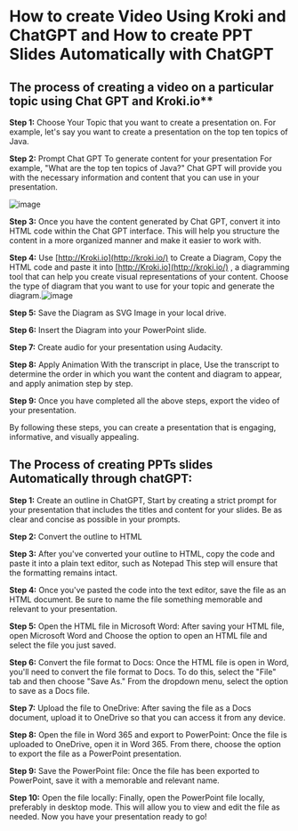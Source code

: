 # How to create Video Using Kroki and ChatGPT and How to create PPT Slides Automatically with ChatGPT

## The process of creating a video on a particular topic using Chat GPT and Kroki.io** 

**Step 1:** Choose Your Topic that you want to create a presentation on. For example, let's say you want to create a presentation on the top ten topics of Java.  

**Step 2:** Prompt Chat GPT To generate content for your presentation For example, "What are the top ten topics of Java?" Chat GPT will provide you with the necessary information and content that you can use in your presentation.

![image](https://user-images.githubusercontent.com/131442290/234857154-c11acd51-27f7-4ce5-8f86-84f12ead02c8.png)


**Step 3:** Once you have the content generated by Chat GPT, convert it into HTML code within the Chat GPT interface. This will help you structure the content in a more organized manner and make it easier to work with.  

**Step 4:** Use [http://Kroki.io](http://kroki.io/) to Create a Diagram, Copy the HTML code and paste it into [http://Kroki.io](http://kroki.io/) , a diagramming tool that can help you create visual representations of your content. Choose the type of diagram that you want to use for your topic and generate the diagram.![image](https://user-images.githubusercontent.com/131442290/234857565-bb82315e-4683-435f-ba9b-54bf646bdb4d.png)

**Step 5:** Save the Diagram as SVG Image in your local drive.
  
**Step 6:** Insert the Diagram into your PowerPoint slide.  

**Step 7:** Create audio for your presentation using Audacity. 
 
**Step 8:** Apply Animation With the transcript in place, Use the transcript to determine the order in which you want the content and diagram to appear, and apply animation step by step.  

**Step 9:** Once you have completed all the above steps, export the video of your presentation.  

By following these steps, you can create a presentation that is engaging, informative, and visually appealing.



## The Process of creating PPTs slides Automatically through chatGPT:

**Step 1:** Create an outline in ChatGPT, Start by creating a strict prompt for your presentation that includes the titles and content for your slides. Be as clear and concise as possible in your prompts.

**Step 2:** Convert the outline to HTML

**Step 3:** After you've converted your outline to HTML, copy the code and paste it into a plain text editor, such as Notepad This step will ensure that the formatting remains intact.

**Step 4:** Once you've pasted the code into the text editor, save the file as an HTML document. Be sure to name the file something memorable and relevant to your presentation.

**Step 5:** Open the HTML file in Microsoft Word: After saving your HTML file, open Microsoft Word and Choose the option to open an HTML file and select the file you just saved.

**Step 6:** Convert the file format to Docs: Once the HTML file is open in Word, you'll need to convert the file format to Docs. To do this, select the "File" tab and then choose "Save As." From the dropdown menu, select the option to save as a Docs file.

**Step 7:** Upload the file to OneDrive: After saving the file as a Docs document, upload it to OneDrive so that you can access it from any device.

**Step 8:** Open the file in Word 365 and export to PowerPoint: Once the file is uploaded to OneDrive, open it in Word 365. From there, choose the option to export the file as a PowerPoint presentation.

**Step 9:** Save the PowerPoint file: Once the file has been exported to PowerPoint, save it with a memorable and relevant name.

**Step 10:** Open the file locally: Finally, open the PowerPoint file locally, preferably in desktop mode. This will allow you to view and edit the file as needed. Now you have your presentation ready to go!
